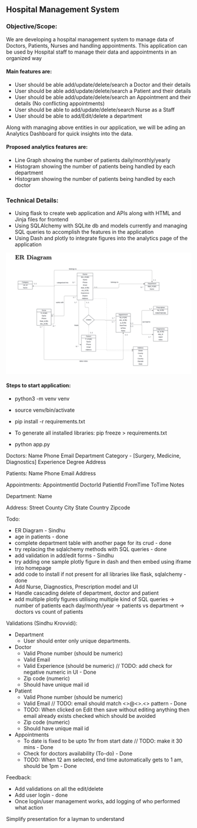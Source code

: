 ## Hospital Management System


### Objective/Scope:

We are developing a hospital management system to manage data of Doctors, Patients, Nurses and handling appointments.
This application can be used by Hospital staff to manage their data and appointments in an organized way

#### Main features are:
- User should be able add/update/delete/search a Doctor and their details
- User should be able add/update/delete/search a Patient and their details
- User should be able add/update/delete/search an Appointment and their details (No conflicting appointments)
- User should be able to add/update/delete/search Nurse as a Staff
- User should be able to add/Edit/delete a department

Along with managing above entities in our application, we will be ading an Analytics Dashboard for quick insights into the data.

#### Proposed analytics features are:
- Line Graph showing the number of patients daily/monthly/yearly
- Histogram showing the number of patients being handled by each department
- Histogram showing the number of patients being handled by each doctor

### Technical Details:
- Using flask to create web application and APIs along with HTML and Jinja files for frontend
- Using SQLAlchemy with SQLite db and models currently and managing SQL queries to accomplish the features in the application
- Using Dash and plotly to integrate figures into the analytics page of the application

![img.png](img.png)


#### Steps to start application:

- python3 -m venv venv

- source venv/bin/activate

- pip install -r requirements.txt

- To generate all installed libraries: pip freeze > requirements.txt
- python app.py


Doctors:
Name
Phone
Email
Department
Category - [Surgery, Medicine, Diagnostics]
Experience
Degree
Address

Patients:
Name
Phone
Email
Address

Appointments:
AppointmentId
DoctorId
PatientId
FromTime
ToTime
Notes

Department:
Name

Address:
Street
County
City
State
Country
Zipcode



Todo:

- ER Diagram - Sindhu
- age in patients - done
- complete department table with another page for its crud - done
- try replacing the sqlalchemy methods with SQL queries - done
- add validation in add/edit forms - Sindhu
- try adding one sample plotly figure in dash and then embed using iframe into homepage
- add code to install if not present for all libraries like flask, sqlalchemy - done
- Add Nurse, Diagnostics, Prescription model and UI
- Handle cascading delete of department, doctor and patient
- add multiple plotly figures utilising multiple kind of SQL queries
-> number of patients each day/month/year
-> patients vs department
-> doctors vs count of patients

Validations (Sindhu Krovvidi):
- Department 
    - User should enter only unique departments.
- Doctor
    - Valid Phone number (should be numeric)
    - Valid Email
    - Valid Experience (should be numeric) // TODO: add check for negative numeric in UI - Done
    - Zip code (numeric)
    - Should have unique mail id
- Patient
    - Valid Phone number (should be numeric)
    - Valid Email // TODO: email should match <>@<>.<> pattern - Done
    - TODO: When clicked on Edit then save without editing anything then email already exists checked which should be avoided
    - Zip code (numeric)
    - Should have unique mail id
- Appointments
    - To date is fixed to be upto 1hr from start date // TODO: make it 30 mins - Done
    - Check for doctors availability (To-do) - Done
    - TODO: When 12 am selected, end time automatically gets to 1 am, should be 1pm - Done


Feedback:
- Add validations on all the edit/delete
- Add user login - done
- Once login/user management works, add logging of who performed what action

Simplify presentation for a layman to understand
